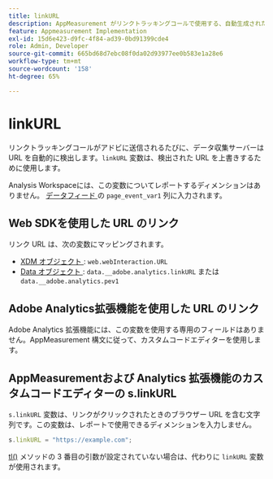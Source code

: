 ```yaml
---
title: linkURL
description: AppMeasurement がリンクトラッキングコールで使用する、自動生成されたリンク URL を上書きします。
feature: Appmeasurement Implementation
exl-id: 15d6e423-d9fc-4f84-ad39-0bd91399cde4
role: Admin, Developer
source-git-commit: 665bd68d7ebc08f0da02d93977ee0b583e1a28e6
workflow-type: tm+mt
source-wordcount: '158'
ht-degree: 65%

---
```


# linkURL

リンクトラッキングコールがアドビに送信されるたびに、データ収集サーバーは URL を自動的に検出します。`linkURL` 変数は、検出された URL を上書きするために使用します。

Analysis Workspaceには、この変数についてレポートするディメンションはありません。 [ データフィード ](/help/export/analytics-data-feed/data-feed-overview.md) の `page_event_var1` 列に入力されます。

## Web SDKを使用した URL のリンク

リンク URL は、次の変数にマッピングされます。

* [XDM オブジェクト ](/help/implement/aep-edge/xdm-var-mapping.md): `web.webInteraction.URL`
* [Data オブジェクト ](/help/implement/aep-edge/data-var-mapping.md): `data.__adobe.analytics.linkURL` または `data.__adobe.analytics.pev1`

## Adobe Analytics拡張機能を使用した URL のリンク

Adobe Analytics 拡張機能には、この変数を使用する専用のフィールドはありません。AppMeasurement 構文に従って、カスタムコードエディターを使用します。

## AppMeasurementおよび Analytics 拡張機能のカスタムコードエディターの s.linkURL

`s.linkURL` 変数は、リンクがクリックされたときのブラウザー URL を含む文字列です。この変数は、レポートで使用できるディメンションを入力しません。

```js
s.linkURL = "https://example.com";
```

[tl()](../functions/tl-method.md) メソッドの 3 番目の引数が設定されていない場合は、代わりに `linkURL` 変数が使用されます。

